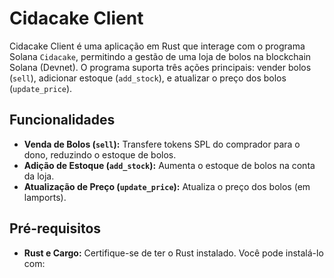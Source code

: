 # Cidacake Client

Cidacake Client é uma aplicação em Rust que interage com o programa Solana `Cidacake`, permitindo a gestão de uma loja de bolos na blockchain Solana (Devnet). O programa suporta três ações principais: vender bolos (`sell`), adicionar estoque (`add_stock`), e atualizar o preço dos bolos (`update_price`).

## Funcionalidades

- **Venda de Bolos (`sell`):** Transfere tokens SPL do comprador para o dono, reduzindo o estoque de bolos.
- **Adição de Estoque (`add_stock`):** Aumenta o estoque de bolos na conta da loja.
- **Atualização de Preço (`update_price`):** Atualiza o preço dos bolos (em lamports).

## Pré-requisitos

- **Rust e Cargo:** Certifique-se de ter o Rust instalado. Você pode instalá-lo com: